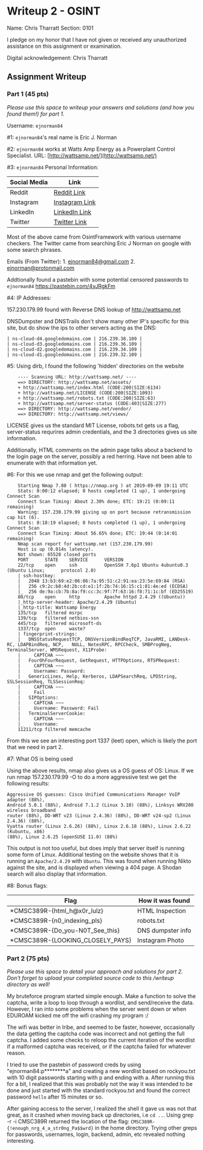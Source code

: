 # Writeup 2 - OSINT

Name: Chris Tharratt
Section: 0101

I pledge on my honor that I have not given or received any unauthorized assistance on this assignment or examination.

Digital acknowledgement: Chris Tharratt

## Assignment Writeup

### Part 1 (45 pts)

*Please use this space to writeup your answers and solutions (and how you found them!) for part 1.*

Username: `ejnorman84`

#1: `ejnorman84`'s real name is Eric J. Norman

#2: `ejnorman84` works at Watts Amp Energy as a Powerplant Control Specialist. 
    URL: [http://wattsamp.net/](http://wattsamp.net/)

#3: `ejnorman84` Personal Information:

| __Social Media__  | __Link__ |
| ------------- | ------------- |
|  Reddit | [Reddit Link](https://www.reddit.com/user/ejnorman84/) |
|  Instagram | [Instagram Link](https://www.instagram.com/ejnorman84/) |
|  LinkedIn | [LinkedIn Link](https://www.linkedin.com/in/eric-norman-304550192/) |
|  Twitter | [Twitter Link](https://twitter.com/ericnorman84) |


Most of the above came from OsintFramework with various username checkers. The Twitter came from searching Eric J Norman on google with some search phrases. 
    
Emails (From Twitter):
    1. ejnorman84@gmail.com
    2. ejnorman@protonmail.com
    
Addtionally found a pastebin with some potential censored passwords to `ejnorman84`
https://pastebin.com/4yJRgkFm
    
#4:  IP Addresses:
    
157.230.179.99 found with Reverse DNS lookup of http://wattsamp.net
    
DNSDumpster and DNSTrails don't show many other IP's specific for this site,
but do show the ips to other servers acting as the DNS:
    
    | ns-cloud-d4.googledomains.com | 216.239.38.109 |
    | ns-cloud-d3.googledomains.com	| 216.239.36.109 |
    | ns-cloud-d2.googledomains.com	| 216.239.34.109 | 
    | ns-cloud-d1.googledomains.com | 216.239.32.109 |
    

#5: Using dirb, I found the following 'hidden' directories on the website
``` 
    ---- Scanning URL: http://wattsamp.net/ ----
    ==> DIRECTORY: http://wattsamp.net/assets/                                     
    + http://wattsamp.net/index.html (CODE:200|SIZE:6134)                          
    + http://wattsamp.net/LICENSE (CODE:200|SIZE:1093)                             
    + http://wattsamp.net/robots.txt (CODE:200|SIZE:63)                            
    + http://wattsamp.net/server-status (CODE:403|SIZE:277)                        
    ==> DIRECTORY: http://wattsamp.net/vendor/                                     
    ==> DIRECTORY: http://wattsamp.net/views/ 
```
    
LICENSE gives us the standard MIT License, robots.txt gets us a flag, 
server-status requrires admin credentials, and the 3 directories gives us site information.
    
Additionally, HTML comments on the admin page talks about a backend to the login
page on the server, possibly a red herring. Have not been able to enumerate with 
that information yet. 
    
#6: For this we use nmap and get the following output:
```
    Starting Nmap 7.80 ( https://nmap.org ) at 2019-09-09 19:11 UTC
    Stats: 0:00:12 elapsed; 0 hosts completed (1 up), 1 undergoing Connect Scan
    Connect Scan Timing: About 2.30% done; ETC: 19:21 (0:09:11 remaining)
    Warning: 157.230.179.99 giving up on port because retransmission cap hit (6).
    Stats: 0:18:19 elapsed; 0 hosts completed (1 up), 1 undergoing Connect Scan
    Connect Scan Timing: About 56.65% done; ETC: 19:44 (0:14:01 remaining)
    Nmap scan report for wattsamp.net (157.230.179.99)
    Host is up (0.014s latency).
    Not shown: 65528 closed ports
    PORT      STATE    SERVICE      VERSION
    22/tcp    open     ssh          OpenSSH 7.6p1 Ubuntu 4ubuntu0.3 (Ubuntu Linux;      protocol 2.0)
    | ssh-hostkey: 
    |   2048 13:b3:69:e2:06:86:7a:95:51:c2:91:ea:23:5e:69:84 (RSA)
    |   256 c9:2c:b8:4d:2b:cd:e1:1f:2b:74:16:15:c1:81:4e:ed (ECDSA)
    |_  256 de:9a:cb:7b:8a:f9:cc:3c:9f:7f:63:16:f8:71:1c:bf (ED25519)
    80/tcp    open     http         Apache httpd 2.4.29 ((Ubuntu))
    |_http-server-header: Apache/2.4.29 (Ubuntu)
    |_http-title: Wattsamp Energy
    135/tcp   filtered msrpc
    139/tcp   filtered netbios-ssn
    445/tcp   filtered microsoft-ds
    1337/tcp  open     waste?
    | fingerprint-strings: 
    |   DNSStatusRequestTCP, DNSVersionBindReqTCP, JavaRMI, LANDesk-RC, LDAPBindReq, NCP,   NULL, NotesRPC, RPCCheck, SMBProgNeg, TerminalServer, WMSRequest, X11Probe: 
    |     CAPTCHA ~~~
    |   FourOhFourRequest, GetRequest, HTTPOptions, RTSPRequest: 
    |     CAPTCHA ~~~
    |     Username: Password:
    |   GenericLines, Help, Kerberos, LDAPSearchReq, LPDString, SSLSessionReq, TLSSessionReq: 
    |     CAPTCHA ~~~
    |     Fail
    |   SIPOptions: 
    |     CAPTCHA ~~~
    |     Username: Password: Fail
    |   TerminalServerCookie: 
    |     CAPTCHA ~~~
    |_    Username:
    11211/tcp filtered memcache
```
    
From this we see an interesting port 1337 (leet) open, which is likely the port that we need in part 2.
    
#7: What OS is being used
  
Using the above results, nmap also gives us a OS guess of OS: Linux. If we run nmap 157.230.179.99 -O to do a more aggressive test we get the following results:
    
```
Aggressive OS guesses: Cisco Unified Communications Manager VoIP adapter (88%),
Android 5.0.1 (88%), Android 7.1.2 (Linux 3.10) (88%), Linksys WRV200 wireless broadband 
router (88%), DD-WRT v23 (Linux 2.4.36) (88%), DD-WRT v24-sp2 (Linux 2.4.36) (88%), 
Vyatta router (Linux 2.6.26) (88%), Linux 2.6.18 (88%), Linux 2.6.22 (Kubuntu, x86) 
(88%), Linux 2.6.25 (openSUSE 11.0) (88%)
```
This output is not too useful, but does imply that server itself is running some form of Linux. Additional testing on the website shows that it is running an `Apache/2.4.29` with `Ubuntu`. This was found when running Nikto against the site, and is displayed when viewing a 404 page. A Shodan search will also display that information.  
    
  
#8: Bonus flags:

| __Flag__  | __How it was found__ |
| ------------- | ------------- |
|  *CMSC389R-{html_h@x0r_lulz} | HTML Inspection |
|  *CMSC389R-{n0_indexing_pls} | robots.txt |
|  *CMSC389R-{Do_you-N0T_See_this} | DNS dumpster info |
|  *CMSC389R-{LOOKING_CLOSELY_PAYS} | Instagram Photo |

### Part 2 (75 pts)

*Please use this space to detail your approach and solutions for part 2. Don't forget to upload your completed source code to this /writeup directory as well!*

My bruteforce program started simple enough. Make a function to solve the captcha, write a loop to loop through a wordlist, and send/receive the data. However, I ran into some problems when the server went down or when EDUROAM kicked me off the wifi crashing my program :/

The wifi was better in Iribe, and seemed to be faster, however, occasionally the data getting the captcha code was incorrect and not getting the full captcha. I added some checks to reloop the current iteration of the wordlist if a malformed captcha was received, or if the captcha failed for whatever reason.

I tried to use the pastebin of password creds by using "ejnorman84:p********a" and creating a new wordlist based on rockyou.txt with 10 digit passwords starting with p and ending with a. After running this for a bit, I realized that this was probably not the way it was intended to be done and just started with the standard rockyou.txt and found the correct password `hello` after 15 minutes or so.

After gaining access to the server, I realized the shell it gave us was not that great, as it crashed when moving back up directories, i.e `cd ..`. Using grep -r -i CMSC389R returned the location of the flag: `CMSC389R-{!enough_nrg_4_a_str0ng_Pa$$wrd}` in the home directory. Trying other greps for passwords, usernames, login, backend, admin, etc revealed nothing interesting.

